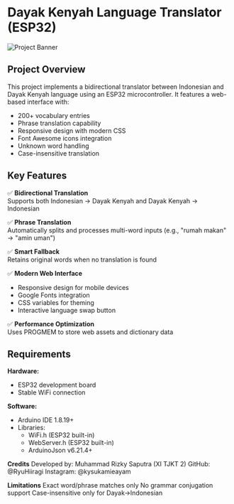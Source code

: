 # Dayak Kenyah Language Translator (ESP32)

![Project Banner](https://i.pinimg.com/736x/cc/82/6d/cc826d6dccc9dcf66760320f295a688f.jpg)

## Project Overview
This project implements a bidirectional translator between Indonesian and Dayak Kenyah language using an ESP32 microcontroller. It features a web-based interface with:
- 200+ vocabulary entries
- Phrase translation capability
- Responsive design with modern CSS
- Font Awesome icons integration
- Unknown word handling
- Case-insensitive translation

## Key Features
✅ **Bidirectional Translation**  
   Supports both Indonesian → Dayak Kenyah and Dayak Kenyah → Indonesian

✅ **Phrase Translation**  
   Automatically splits and processes multi-word inputs (e.g., "rumah makan" → "amin uman")

✅ **Smart Fallback**  
   Retains original words when no translation is found

✅ **Modern Web Interface**  
   - Responsive design for mobile devices
   - Google Fonts integration
   - CSS variables for theming
   - Interactive language swap button

✅ **Performance Optimization**  
   Uses PROGMEM to store web assets and dictionary data

## Requirements
**Hardware:**
- ESP32 development board
- Stable WiFi connection

**Software:**
- Arduino IDE 1.8.19+
- Libraries:
  - WiFi.h (ESP32 built-in)
  - WebServer.h (ESP32 built-in)
  - ArduinoJson v6.21.4+

**Credits**
Developed by:
Muhammad Rizky Saputra (XI TJKT 2)
GitHub: @RyuHiiragi
Instagram: @kysukamieayam

**Limitations**
Exact word/phrase matches only
No grammar conjugation support
Case-insensitive only for Dayak→Indonesian
